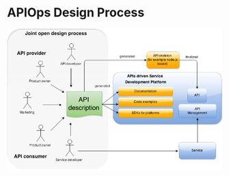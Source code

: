 # APIOps Design Process

![](https://raw.githubusercontent.com/APIOps/apiops-design-process/master/images/apiops-design-process.png)
